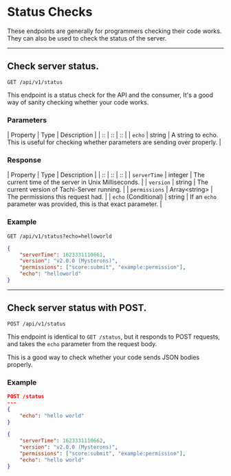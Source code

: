 # Status Checks

These endpoints are generally for programmers checking their code works.
They can also be used to check the status of the server.

*****

## Check server status.

```GET /api/v1/status```

This endpoint is a status check for the API and the consumer,
It's a good way of sanity checking whether your code works.

### Parameters

| Property | Type | Description |
| :: | :: | :: |
| `echo` | string | A string to echo. This is useful for checking whether parameters are sending over properly. |


### Response

| Property | Type | Description |
| :: | :: | :: |
| `serverTime` | integer | The current time of the server in Unix Milliseconds. |
| `version` | string | The current version of Tachi-Server running. |
| `permissions` | Array&lt;string&gt; | The permissions this request had. |
| `echo` (Conditional) | string | If an `echo` parameter was provided, this is that exact parameter. |

### Example

`GET /api/v1/status?echo=helloworld`

```json
{
	"serverTime": 1623331110661,
	"version": "v2.0.0 (Mysterons)",
	"permissions": ["score:submit", "example:permission"],
	"echo": "helloworld"
}
```

*****

## Check server status with POST.

```POST /api/v1/status```

This endpoint is identical to `GET /status`, but it responds to POST requests,
and takes the `echo` parameter from the request body.

This is a good way to check whether your code sends JSON
bodies properly.

### Example

```json
POST /status
---
{
	"echo": "hello world"
}
```

```json
{
	"serverTime": 1623331110662,
	"version": "v2.0.0 (Mysterons)",
	"permissions": ["score:submit", "example:permission"],
	"echo": "hello world"
}
```